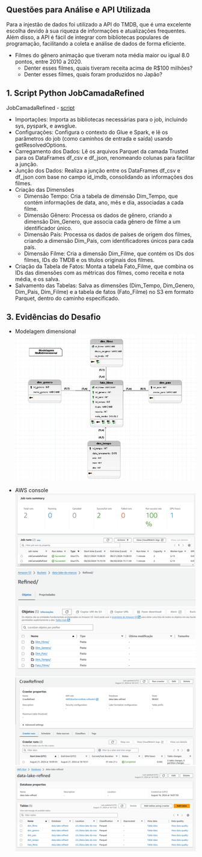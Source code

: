 ## Questões para Análise e API Utilizada

 Para a injestão de dados foi utilizado a API do TMDB, que é uma excelente escolha devido à sua riqueza de informações e atualizações frequentes. Além disso, a API é fácil de integrar com bibliotecas populares de programação, facilitando a coleta e análise de dados de forma eficiente.

- Filmes do gênero animação que tiveram nota média maior ou igual 8.0 pontos, entre 2010 a 2020.
  - Denter esses filmes, quais tiveram receita acima de R$100 milhões?
  - Denter esses filmes, quais  foram produzidos no Japão?

## 1. Script Python JobCamadaRefined

JobCamadaRefined - [script](/Sprint9/desafio/JobCamadaRefined.py)

- Importações: Importa as bibliotecas necessárias para o job, incluindo sys, pyspark, e awsglue.
- Configurações: Configura o contexto do Glue e Spark, e lê os parâmetros do job (como caminhos de entrada e saída) usando getResolvedOptions.
- Carregamento dos Dados: Lê os arquivos Parquet da camada Trusted para os DataFrames df_csv e df_json, renomeando colunas para facilitar a junção.
- Junção dos Dados: Realiza a junção entre os DataFrames df_csv e df_json com base no campo id_imdb, consolidando as informações dos filmes.
- Criação das Dimensões
  - Dimensão Tempo: Cria a tabela de dimensão Dim_Tempo, que contém informações de data, ano, mês e dia, associadas a cada filme.
  - Dimensão Gênero: Processa os dados de gênero, criando a dimensão Dim_Genero, que associa cada gênero de filme a um identificador único.
  - Dimensão País: Processa os dados de países de origem dos filmes, criando a dimensão Dim_Pais, com identificadores únicos para cada país.
  - Dimensão Filme: Cria a dimensão Dim_Filme, que contém os IDs dos filmes, IDs do TMDB e os títulos originais dos filmes.
- Criação da Tabela de Fatos: Monta a tabela Fato_Filme, que combina os IDs das dimensões com as métricas dos filmes, como receita e nota média, e os salva.
- Salvamento das Tabelas: Salva as dimensões (Dim_Tempo, Dim_Genero, Dim_Pais, Dim_Filme) e a tabela de fatos (Fato_Filme) no S3 em formato Parquet, dentro do caminho especificado.


## 3. Evidências do Desafio

- Modelagem dimensional
![Evidencia 1](/Sprint9/evidencias/Modelagemdimensional.png)

- AWS console
![Evidencia 2](/Sprint9/evidencias/DesafioJobGlue.png)
![Evidencia 3](/Sprint9/evidencias/DesafioJobGlue2.png)
![Evidencia 4](/Sprint9/evidencias/DesafioCrawler.png)
![Evidencia 5](/Sprint9/evidencias/DesafioCrawler2.png)